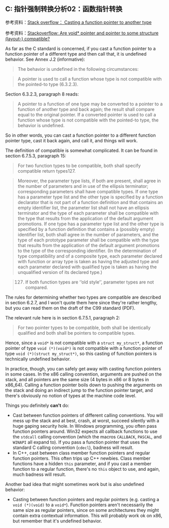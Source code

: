 ## C: 指针强制转换分析02：函数指针转换

参考资料：[Stack overflow： Casting a function pointer to another type](https://stackoverflow.com/questions/559581/casting-a-function-pointer-to-another-type)

参考资料：[Stackoverflow: Are void* pointer and pointer to some structure (layout-) compatible?
](https://stackoverflow.com/questions/559581/casting-a-function-pointer-to-another-type)

As far as the C standard is concerned, if you cast a function pointer to a function pointer of a different type and then call that, it is undefined behavior. See Annex J.2 (informative):

>The behavior is undefined in the following circumstances:

>A pointer is used to call a function whose type is not compatible with the pointed-to type (6.3.2.3).

Section 6.3.2.3, paragraph 8 reads:

>A pointer to a function of one type may be converted to a pointer to a function of another type and back again; the result shall compare equal to the original pointer. If a converted pointer is used to call a function whose type is not compatible with the pointed-to type, the behavior is undefined.

So in other words, you can cast a function pointer to a different function pointer type, cast it back again, and call it, and things will work.

The definition of compatible is somewhat complicated. It can be found in section 6.7.5.3, paragraph 15:

>For two function types to be compatible, both shall specify compatible return types127.

>Moreover, the parameter type lists, if both are present, shall agree in the number of parameters and in use of the ellipsis terminator; corresponding parameters shall have compatible types. If one type has a parameter type list and the other type is specified by a function declarator that is not part of a function definition and that contains an empty identifier list, the parameter list shall not have an ellipsis terminator and the type of each parameter shall be compatible with the type that results from the application of the default argument promotions. If one type has a parameter type list and the other type is specified by a function definition that contains a (possibly empty) identifier list, both shall agree in the number of parameters, and the type of each prototype parameter shall be compatible with the type that results from the application of the default argument promotions to the type of the corresponding identifier. (In the determination of type compatibility and of a composite type, each parameter declared with function or array type is taken as having the adjusted type and each parameter declared with qualified type is taken as having the unqualified version of its declared type.)

>127) If both function types are ‘‘old style’’, parameter types are not compared.

The rules for determining whether two types are compatible are described in section 6.2.7, and I won't quote them here since they're rather lengthy, but you can read them on the draft of the C99 standard (PDF).

The relevant rule here is in section 6.7.5.1, paragraph 2:

>For two pointer types to be compatible, both shall be identically qualified and both shall be pointers to compatible types.

Hence, since a `void*` is not compatible with a `struct my_struct*`, a function pointer of type `void (*)(void*)` is not compatible with a function pointer of type `void (*)(struct my_struct*)`, so this casting of function pointers is technically undefined behavior.

In practice, though, you can safely get away with casting function pointers in some cases. In the x86 calling convention, arguments are pushed on the stack, and all pointers are the same size (4 bytes in x86 or 8 bytes in x86_64). Calling a function pointer boils down to pushing the arguments on the stack and doing an indirect jump to the function pointer target, and there's obviously no notion of types at the machine code level.

Things you definitely **can't** do:

* Cast between function pointers of different calling conventions. You will mess up the stack and at best, crash, at worst, succeed silently with a huge gaping security hole. In Windows programming, you often pass function pointers around. Win32 expects all callback functions to use the `stdcall` calling convention (which the macros `CALLBACK`, `PASCAL`, and `WINAPI` all expand to). If you pass a function pointer that uses the standard C calling convention (`cdecl`), badness will result.
* In C++, cast between class member function pointers and regular function pointers. This often trips up C++ newbies. Class member functions have a hidden `this` parameter, and if you cast a member function to a regular function, there's no `this` object to use, and again, much badness will result.

Another bad idea that might sometimes work but is also undefined behavior:

* Casting between function pointers and regular pointers (e.g. casting a `void (*)(void)` to a `void*`). Function pointers aren't necessarily the same size as regular pointers, since on some architectures they might contain extra contextual information. This will probably work ok on x86, but remember that it's undefined behavior.


